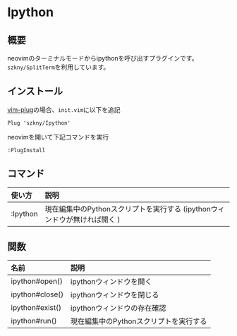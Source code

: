 # Ipython

## 概要

neovimのターミナルモードからipythonを呼び出すプラグインです。  
`szkny/SplitTerm`を利用しています。

## インストール

[vim-plug](https://github.com/junegunn/vim-plug)の場合、`init.vim`に以下を追記  

```vim
Plug 'szkny/Ipython'
```

neovimを開いて下記コマンドを実行  
```vim
:PlugInstall
```

## コマンド

| 使い方  | 説明                                                                       |
|:--------|:---------------------------------------------------------------------------|
| :Ipython | 現在編集中のPythonスクリプトを実行する  (ipythonウィンドウが無ければ開く ) |

## 関数

| 名前            | 説明                                   |
|:----------------|:---------------------------------------|
| ipython#open()  | ipythonウィンドウを開く                |
| ipython#close() | ipythonウィンドウを閉じる              |
| ipython#exist() | ipythonウィンドウの存在確認            |
| ipython#run()   | 現在編集中のPythonスクリプトを実行する |
